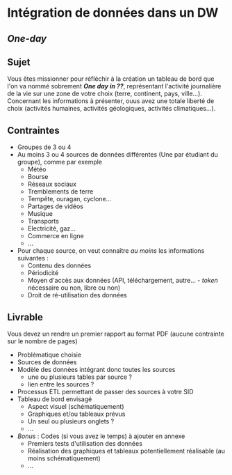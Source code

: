 # Intégration de données dans un DW

## *One-day*

## Sujet

Vous êtes missionner pour réfléchir à la création un tableau de bord que l'on va nommé sobrement **_One day in ??_**, représentant l'activité journalière de la vie sur une zone de votre choix (terre, continent, pays, ville...). Concernant les informations à présenter, ouus avez une totale liberté de choix (activités humaines, activités géologiques, activités climatiques...).

## Contraintes

- Groupes de 3 ou 4
- Au moins 3 ou 4 sources de données différentes (Une par étudiant du groupe), comme par exemple
    - Météo
    - Bourse
    - Réseaux sociaux
    - Tremblements de terre
    - Tempête, ouragan, cyclone...
    - Partages de vidéos
    - Musique
    - Transports
    - Electricité, gaz...
    - Commerce en ligne
    - ...
- Pour chaque source, on veut connaître *au moins* les informations suivantes :
    - Contenu des données
    - Périodicité
    - Moyen d'accès aux données (API, téléchargement, autre... - *token* nécessaire ou non, libre ou non)
    - Droit de ré-utilisation des données

## Livrable

Vous devez un rendre un premier rapport au format PDF (aucune contrainte sur le nombre de pages)

- Problématique choisie
- Sources de données
- Modèle des données intégrant donc toutes les sources
    - une ou plusieurs tables par source ?
    - lien entre les sources ?
- Processus ETL permettant de passer des sources à votre SID
- Tableau de bord envisagé
    - Aspect visuel (schématiquement)
    - Graphiques et/ou tableaux prévus
    - Un seul ou plusieurs onglets ?
    - ...
- *Bonus* : Codes (si vous avez le temps) à ajouter en annexe
    - Premiers tests d'utilisation des données
    - Réalisation des graphiques et tableaux potentiellement réalisable (au moins schématiquement)
    - ...
